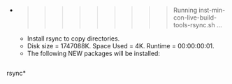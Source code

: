 * >>>>>>>>> Running inst-min-con-live-build-tools-rsync.sh ...
  * Install rsync to copy directories.
  * Disk size = 1747088K. Space Used = 4K. Runtime = 00:00:00:01.
  * The following NEW packages will be installed:
  ```bash
rsync*
  ```

